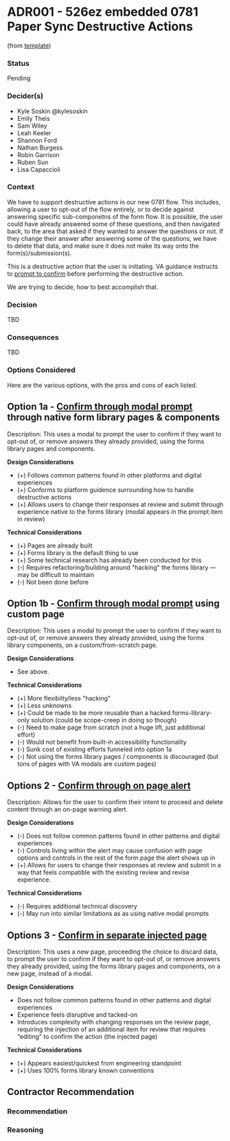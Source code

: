 # ADR001 - 526ez embedded 0781 Paper Sync Destructive Actions

(from [template](https://github.com/department-of-veterans-affairs/va.gov-team/blob/96040d545254651a83e3d1d2d28d2c41ee41f224/products/va-mobile-app/engineering/adr/_template.md?plain=1))

### Status
Pending


### Decider(s)
* Kyle Soskin @kylesoskin
* Emily Theis
* Sam Wiley
* Leah Keeler
* Shannon Ford
* Nathan Burgess
* Robin Garrison
* Ruben Sun
* Lisa Capaccioli

### Context
We have to support destructive actions in our new 0781 flow. This includes, allowing a user to opt-out of the flow entirely, or to decide against answering specific sub-componetns of the form flow. 
It is possible, the user could have already answered some of these questions, and then navigated back, to the area that asked if they wanted to answer the questions or not. If they change their answer after answering some of the questions, we have to delete that data, and make sure it does not make its way onto the form(s)/submission(s).

This is a destructive action that the user is initiating. VA guidance instructs to [prompt to confirm](https://design.va.gov/components/alert/#additional-reasons-to-consider-something-else:~:text=Destructive%20actions.%20If%20an%20action%20will%20result%20in%20destroying%20a%20user%E2%80%99s%20work%20(for%20example%2C%20deleting%20an%20application)%20use%20a%20more%20intrusive%20pattern%2C%20such%20as%20a%20confirmation%20modal%20dialogue%2C%20to%20allow%20the%20user%20to%20confirm%20that%20this%20is%20what%20they%20want.) before performing the destructive action. 

We are trying to decide, how to best accomplish that.

### Decision
TBD

### Consequences
TBD

### Options Considered
Here are the various options, with the pros and cons of each listed.

## Option 1a - [Confirm through modal prompt](https://www.figma.com/design/r3Aj9FtLFS989mlVeBsgJg/0781-Redesign?node-id=17488-88727&t=mG6EsOEiWXdijIen-11) through native form library pages & components
Description: This uses a modal to prompt the user to confirm if they want to opt-out of, or remove answers they already provided, using the forms library pages and components.

**Design Considerations**
- (+) Follows common patterns found in other platforms and digital experiences
- (+) Conforms to platform guidence surrounding how to handle destructive actions
- (+) Allows users to change their responses at review and submit through experience native to the forms library (modal appears in the prompt item in review)

**Technical Considerations**
- (+) Pages are already built
- (+) Forms library is the default thing to use
- (+) Some technical research has already been conducted for this
- (-) Requires refactoring/building around "hacking" the forms library — may be difficult to maintain
- (-) Not been done before


## Option 1b - [Confirm through modal prompt](https://www.figma.com/design/r3Aj9FtLFS989mlVeBsgJg/0781-Redesign?node-id=17488-88727&t=mG6EsOEiWXdijIen-11) using custom page
Description: This uses a modal to prompt the user to confirm if they want to opt-out of, or remove answers they already provided, using the forms library components, on a custom/from-scratch page.

**Design Considerations**
- See above.

**Technical Considerations**
- (+) More flexibilty/less "hacking"
- (+) Less unknowns
- (+) Could be made to be more reusable than a hacked forms-library-only solution (could be scope-creep in doing so though)
- (-) Need to make page from scratch (not a huge lift, just additional effort)
- (-) Would not benefit from built-in accessibility functionality
- (-) Sunk cost of existing efforts funneled into option 1a
- (-) Not using the forms library pages / components is discouraged (but tons of pages with VA modals are custom pages)


## Options 2 - [Confirm through on page alert](https://www.figma.com/design/r3Aj9FtLFS989mlVeBsgJg/0781-Redesign?node-id=17488-88728&t=mG6EsOEiWXdijIen-11)
Description: Allows for the user to confirm their intent to proceed and delete content through an on-page warning alert.

**Design Considerations**
- (-) Does not follow common patterns found in other patterns and digital experiences
- (-) Controls living within the alert may cause confusion with page options and controls in the rest of the form page the alert shows up in
- (+) Allows for users to change their responses at review and submit in a way that feels compatible with the existing review and revise experience.

**Technical Considerations**
- (-) Requires additional technical discovery
- (-) May run into similar limitations as as using native modal prompts


## Options 3 - [Confirm in separate injected page](https://www.figma.com/design/r3Aj9FtLFS989mlVeBsgJg/0781-Redesign?node-id=17488-88729&t=8tz10BpOG3VvI7UE-11)
Description: This uses a new page, proceeding the choice to discard data, to prompt the user to confirm if they want to opt-out of, or remove answers they already provided, using the forms library pages and components, on a new page, instead of a modal.

**Design Considerations**
- Does not follow common patterns found in other patterns and digital experiences
- Experience feels disruptive and tacked-on
- Introduces complexity with changing responses on the review page, requiring the injection of an additional item for review that requires “editing” to confirm the action (the injected page)

**Technical Considerations**
- (+) Appears easiest/quickest from engineering standpoint
- (+) Uses 100% forms library known conventions


## Contractor Recommendation
### Recommendation
### Reasoning
